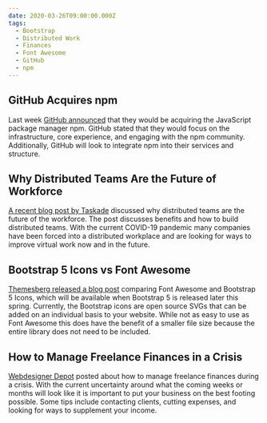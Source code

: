 ```yaml
---
date: 2020-03-26T09:00:00.000Z
tags:
  - Bootstrap
  - Distributed Work
  - Finances
  - Font Awesome
  - GitHub
  - npm
---
```


## GitHub Acquires npm

Last week [GitHub announced](https://github.blog/2020-03-16-npm-is-joining-github/) that they would be acquiring the JavaScript package manager npm. GitHub stated that they would focus on the infrastructure, core experience, and engaging with the npm community. Additionally, GitHub will look to integrate npm into their services and structure.

## Why Distributed Teams Are the Future of Workforce

[A recent blog post by Taskade](https://blog.taskade.com/distributed-teams-future-workforce-remote/) discussed why distributed teams are the future of the workforce. The post discusses benefits and how to build distributed teams. With the current COVID-19 pandemic many companies have been forced into a distributed workplace and are looking for ways to improve virtual work now and in the future.

## Bootstrap 5 Icons vs Font Awesome

[Themesberg released a blog post](https://themesberg.com/blog/bootstrap/bootstrap-icons-vs-fontawesome) comparing Font Awesome and Bootstrap 5 Icons, which will be available when Bootstrap 5 is released later this spring. Currently, the Bootstrap icons are open source SVGs that can be added on an individual basis to your website. While not as easy to use as Font Awesome this does have the benefit of a smaller file size because the entire library does not need to be included.

## How to Manage Freelance Finances in a Crisis

[Webdesigner Depot](https://www.webdesignerdepot.com/2020/03/how-to-manage-your-freelance-finances-during-a-crisis/) posted about how to manage freelance finances during a crisis. With the current uncertainty around what the coming weeks or months will look like it is important to put your business on the best footing possible. Some tips include contacting clients, cutting expenses, and looking for ways to supplement your income.
